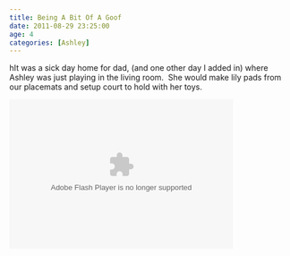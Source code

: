 ```yaml
---
title: Being A Bit Of A Goof
date: 2011-08-29 23:25:00
age: 4
categories: [Ashley]
---
```

<p>hIt was a sick day home for dad, (and one other day I added in) where Ashley was just playing in the living room.  She would make lily pads from our placemats and setup court to hold with her toys.</p>  <p><embed type="application/x-shockwave-flash" src="https://picasaweb.google.com/s/c/bin/slideshow.swf" width="400" height="267" flashvars="host=picasaweb.google.com&amp;hl=en_US&amp;feat=flashalbum&amp;RGB=0x000000&amp;feed=https%3A%2F%2Fpicasaweb.google.com%2Fdata%2Ffeed%2Fapi%2Fuser%2Fwyseguys%2Falbumid%2F5661364402887024465%3Falt%3Drss%26kind%3Dphoto%26authkey%3DGv1sRgCKuq5MOS957enQE%26hl%3Den_US" pluginspage="http://www.macromedia.com/go/getflashplayer" /></p>
